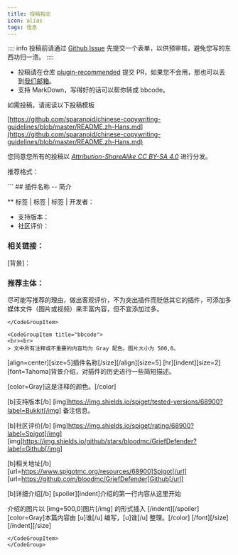```yaml
---
title: 投稿指北
icon: alias
tags: 信息
---
```


:::: info
投稿前请通过 [Github Issue](https://github.com/Tartaros-Gamer/plugin-recommended/issues/new?template=review-request-zhhans.yml) 先提交一个表单，以供预审核，避免您写的东西功归一溃。
::::
- 投稿请在仓库 [plugin-recommended](https://github.com/Tartaros-Gamer/plugin-recommended) 提交 PR，如果您不会用，那也可以丢到[我们邮箱](mailto:mctartaros@outlook.fun)。
- 支持 MarkDown，写得好的话可以帮你转成 bbcode。

如需投稿，请阅读以下投稿模板

[https://github.com/sparanoid/chinese-copywriting-guidelines/blob/master/README.zh-Hans.md](https://github.com/sparanoid/chinese-copywriting-guidelines/blob/master/README.zh-Hans.md)

您同意您所有的投稿以 [*Attribution-ShareAlike CC BY-SA 4.0*](https://creativecommons.org/licenses/by-sa/4.0/deed.zh) 进行分发。

推荐格式：

<CodeGroup>
<CodeGroupItem title="MarkDown">
```
## 插件名称 -- 简介

** 标签 | 标签 | 标签 | 开发者：

* 支持版本：
* 社区评价：

### 相关链接：

[背景]：

### 推荐主体：

尽可能写推荐的理由，做出客观评价，不为突出插件而贬低其它的插件，可添加多媒体文件（图片或视频）来丰富内容，但不宜添加过多。

```
</CodeGroupItem>

<CodeGroupItem title="bbcode">
<br><br>
> 文中所有注释或不重要的内容均为 Gray 配色。图片大小为 500,0。
```
[align=center][size=5]插件名称[/size][/align][size=5]
[hr][indent][size=2][font=Tahoma]背景介绍，对插件的历史进行一些简短描述。

[color=Gray]这是注释的颜色。[/color]

[b]支持版本[/b]
[img]https://img.shields.io/spiget/tested-versions/68900?label=Bukkit[/img]
备注信息。

[b]社区评价[/b]
[img]https://img.shields.io/spiget/rating/68900?label=Spigot[/img]  [img]https://img.shields.io/github/stars/bloodmc/GriefDefender?label=Github[/img]

[b]相关地址[/b]
[url=https://www.spigotmc.org/resources/68900]Spigot[/url] [url=https://github.com/bloodmc/GriefDefender]Github[/url]

[b]详细介绍[/b]
[spoiler][indent]介绍的第一行内容从这里开始

介绍的图片以 [img=500,0]图片[/img] 的形式插入
[/indent][/spoiler]
[color=Gray]本篇内容由 [u]谁[/u] 编写，[u]谁[/u] 整理。[/color]
[/font][/size][/indent][/size]
```
</CodeGroupItem>
</CodeGroup>

